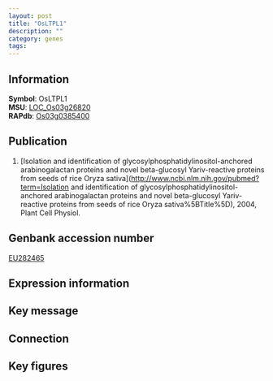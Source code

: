 ```yaml
---
layout: post
title: "OsLTPL1"
description: ""
category: genes
tags: 
---
```


## Information
__Symbol__: OsLTPL1  
__MSU__: [LOC_Os03g26820](http://rice.plantbiology.msu.edu/cgi-bin/ORF_infopage.cgi?orf=LOC_Os03g26820)  
__RAPdb__: [Os03g0385400](http://rapdb.dna.affrc.go.jp/viewer/gbrowse_details/irgsp1?name=Os03g0385400)  

## Publication
1. [Isolation and identification of glycosylphosphatidylinositol-anchored arabinogalactan proteins and novel beta-glucosyl Yariv-reactive proteins from seeds of rice Oryza sativa](http://www.ncbi.nlm.nih.gov/pubmed?term=Isolation and identification of glycosylphosphatidylinositol-anchored arabinogalactan proteins and novel beta-glucosyl Yariv-reactive proteins from seeds of rice Oryza sativa%5BTitle%5D), 2004, Plant Cell Physiol.

## Genbank accession number
[EU282465](http://www.ncbi.nlm.nih.gov/nuccore/EU282465)  

## Expression information

## Key message

## Connection

## Key figures


